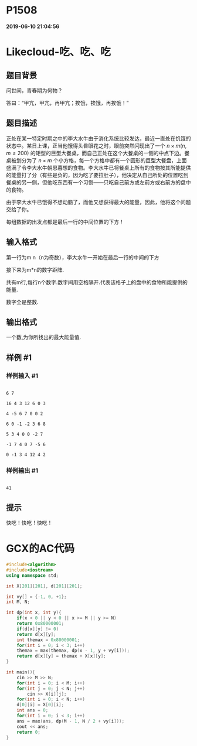 
# P1508

**2019-06-10 21:04:56**
    
# Likecloud-吃、吃、吃

## 题目背景

问世间，青春期为何物？

答曰：“甲亢，甲亢，再甲亢；挨饿，挨饿，再挨饿！”

## 题目描述

正处在某一特定时期之中的李大水牛由于消化系统比较发达，最近一直处在饥饿的状态中。某日上课，正当他饿得头昏眼花之时，眼前突然闪现出了一个 $n \times m(n,m \le 200)$ 的矩型的巨型大餐桌，而自己正处在这个大餐桌的一侧的中点下边。餐桌被划分为了 $n \times m$ 个小方格，每一个方格中都有一个圆形的巨型大餐盘，上面盛满了令李大水牛朝思暮想的食物。李大水牛已将餐桌上所有的食物按其所能提供的能量打了分（有些是负的，因为吃了要拉肚子），他决定从自己所处的位置吃到餐桌的另一侧，但他吃东西有一个习惯——只吃自己前方或左前方或右前方的盘中的食物。

由于李大水牛已饿得不想动脑了，而他又想获得最大的能量，因此，他将这个问题交给了你。

每组数据的出发点都是最后一行的中间位置的下方！

## 输入格式

第一行为m n（n为奇数），李大水牛一开始在最后一行的中间的下方

接下来为m\*n的数字距阵.

共有m行,每行n个数字.数字间用空格隔开.代表该格子上的盘中的食物所能提供的能量.

数字全是整数.

## 输出格式

一个数,为你所找出的最大能量值.

## 样例 #1

### 样例输入 #1

```
6 7
16 4 3 12 6 0 3
4 -5 6 7 0 0 2
6 0 -1 -2 3 6 8
5 3 4 0 0 -2 7
-1 7 4 0 7 -5 6
0 -1 3 4 12 4 2
```

### 样例输出 #1

```
41
```

## 提示

快吃！快吃！快吃！

# GCX的AC代码
```cpp
#include<algorithm>
#include<iostream>
using namespace std;

int X[201][201], d[201][201];

int vy[] = {-1, 0, +1};
int M, N;

int dp(int x, int y){
    if(x < 0 || y < 0 || x >= M || y >= N)
	return 0x80000001;
    if(d[x][y] != 0)
	return d[x][y];
    int themax = 0x80000001;
    for(int i = 0; i < 3; i++)
	themax = max(themax, dp(x - 1, y + vy[i]));
    return d[x][y] = themax + X[x][y];
}

int main(){
    cin >> M >> N;
    for(int i = 0; i < M; i++)
	for(int j = 0; j < N; j++)
	    cin >> X[i][j];
    for(int i = 0; i < N; i++)
	d[0][i] = X[0][i];
    int ans = 0;
    for(int i = 0; i < 3; i++)
	ans = max(ans, dp(M - 1, N / 2 + vy[i]));
    cout << ans;
    return 0;
}

```

